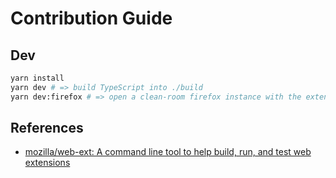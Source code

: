 # Contribution Guide

## Dev

```bash
yarn install
yarn dev # => build TypeScript into ./build
yarn dev:firefox # => open a clean-room firefox instance with the extension loaded. It will automatically be reloaded when the files inside ./build changed
```

## References

- [mozilla/web-ext: A command line tool to help build, run, and test web extensions](https://github.com/mozilla/web-ext)
